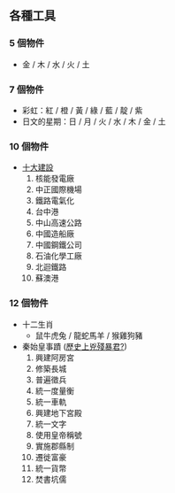 ## 各種工具

### 5 個物件
- 金 / 木 / 水 / 火 / 土

### 7 個物件
- 彩虹：紅 / 橙 / 黃 / 綠 / 藍 / 靛 / 紫
- 日文的星期：日 / 月 / 火 / 水 / 木 / 金 / 土

### 10 個物件
- [十大建設](十大建設.md)
  1. 核能發電廠
  2. 中正國際機場
  3. 鐵路電氣化
  4. 台中港
  5. 中山高速公路
  6. 中國造船廠
  7. 中國鋼鐵公司
  8. 石油化學工廠
  9. 北迴鐵路
  10. 蘇澳港

### 12 個物件
- 十二生肖
  - 鼠牛虎兔 / 龍蛇馬羊 / 猴雞狗豬
- 秦始皇事蹟 ([歷史上兇殘暴君?](https://kknews.cc/zh-tw/history/zm56g9l.html))
  1. 興建阿房宮
  2. 修築長城
  3. 普遍徵兵
  4. 統一度量衡
  5. 統一車軌
  6. 興建地下宮殿
  7. 統一文字
  8. 使用皇帝稱號
  9. 實施郡縣制
  10. 遷徙富豪
  11. 統一貨幣
  12. 焚書坑儒
